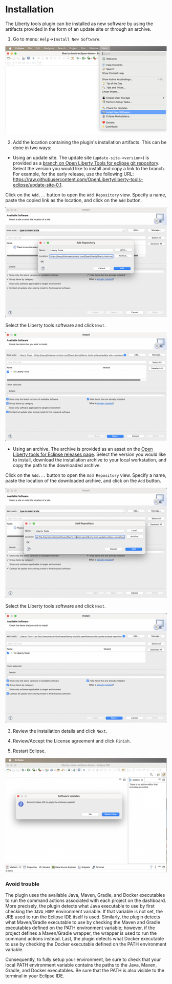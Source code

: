 # Installation

The Liberty tools plugin can be installed as new software by using the artifacts provided in the form of an update site or through an archive.

1. Go to menu: `Help`->`Install New Software`.

![Step 1. New software installation](images/install-installNewSotwareEntry.png)

2. Add the location containing the plugin's installation artifacts. This can be done in two ways:

- Using an update site. The update site (`update-site-<version>`) is provided as a [branch on Open Liberty Tools for eclipse git repository](https://github.com/OpenLiberty/liberty-tools-eclipse/branches). Select the version you would like to install and copy a link to the branch. For example, for the early release, use the following URL: https://raw.githubusercontent.com/OpenLiberty/liberty-tools-eclipse/update-site-0.1.

Click on the `Add...` button to open the `Add Repository` view. Specify a name, paste the copied link as the location, and click on the `Add` button. 

![Step 2a. Add repository](images/install-addRepoSite.png)
 
 Select the Liberty tools software and click `Next`.

![Step 2a. Select Software to install](images/install-selectLibertyToolsFromSite.png)

- Using an archive. The archive is provided as an asset on the [Open Liberty tools for Eclipse releases page](https://github.com/OpenLiberty/liberty-tools-eclipse/releases). Select the version you would like to install, download the installation archive to your local workstation, and copy the path to the downloaded archive.

Click on the `Add...` button to open the `Add Repository` view. Specify a name, paste the location of the downloaded archive, and click on the `Add` button. 

![Step 2b. Add repository](images/install-addRepoArchive.png)

Select the Liberty tools software and click `Next`.

 ![Step 2b. Select Software to install](images/install-selectLibertyToolsFromArchive.png)


3. Review the installation details and click `Next`.

4. Review/Accept the License agreement and click `Finish`.

5.  Restart Eclipse.

![Step 5. Reboot](images/install-restartAfterInstall.png)

### Avoid trouble

The plugin uses the available Java, Maven, Gradle, and Docker executables to run the command actions associated with each project on the dashboard. More precisely, the plugin detects what Java executable to use by first checking the `JAVA_HOME` environment variable. If that variable is not set, the JRE used to run the Eclipse IDE itself is used. Similarly, the plugin detects what Maven/Gradle executable to use by checking the Maven and Gradle executables defined on the PATH environment variable; however, if the project defines a Maven/Gradle wrapper, the wrapper is used to run the command actions instead. Last, the plugin detects what Docker executable to use by checking the Docker executable defined on the PATH environment variable.

Consequently, to fully setup your environment, be sure to check that your local PATH environment variable contains the paths to the Java, Maven, Gradle, and Docker executables. Be sure that the PATH is also visible to the terminal in your Eclipse IDE.